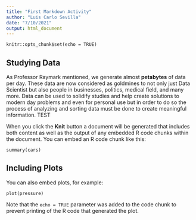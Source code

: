 ```yaml
---
title: "First Markdown Activity"
author: "Luis Carlo Sevilla"
date: "7/10/2021"
output: html_document
---
```


```{r setup, include=FALSE}
knitr::opts_chunk$set(echo = TRUE)
```

## Studying Data

As Professor Raymark mentioned, we generate almost **petabytes** of data per day. These data are now considered as goldmines to not only just Data Scientist but also people in businesses, politics, medical field, and many more. Data can be used to solidify studies and help create solutions to modern day problems and even for personal use but in order to do so the process of analyzing and sorting data must be done to create meaningful information. TEST

When you click the **Knit** button a document will be generated that includes both content as well as the output of any embedded R code chunks within the document. You can embed an R code chunk like this:

```{r cars}
summary(cars)
```

## Including Plots

You can also embed plots, for example:

```{r pressure, echo=TRUE}
plot(pressure)
```

Note that the `echo = TRUE` parameter was added to the code chunk to prevent printing of the R code that generated the plot.
